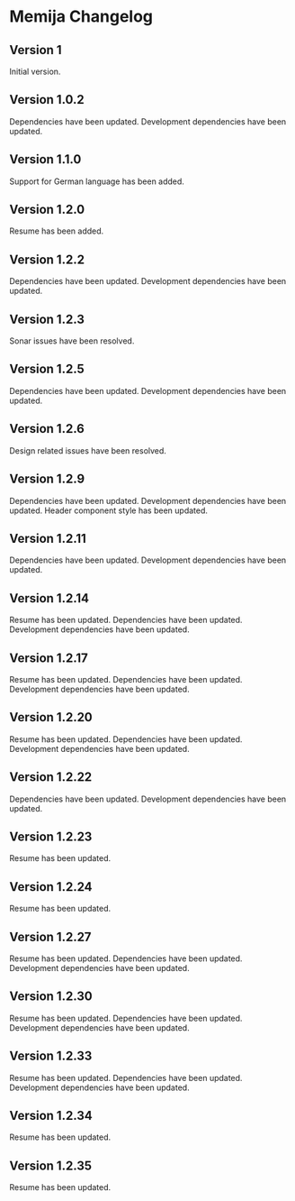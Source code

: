 # Memija Changelog

## Version 1

Initial version.

## Version 1.0.2

Dependencies have been updated.
Development dependencies have been updated.

## Version 1.1.0

Support for German language has been added.

## Version 1.2.0

Resume has been added.

## Version 1.2.2

Dependencies have been updated.
Development dependencies have been updated.

## Version 1.2.3

Sonar issues have been resolved.

## Version 1.2.5

Dependencies have been updated.
Development dependencies have been updated.

## Version 1.2.6

Design related issues have been resolved.

## Version 1.2.9

Dependencies have been updated.
Development dependencies have been updated.
Header component style has been updated.

## Version 1.2.11

Dependencies have been updated.
Development dependencies have been updated.

## Version 1.2.14

Resume has been updated.
Dependencies have been updated.
Development dependencies have been updated.

## Version 1.2.17

Resume has been updated.
Dependencies have been updated.
Development dependencies have been updated.

## Version 1.2.20

Resume has been updated.
Dependencies have been updated.
Development dependencies have been updated.

## Version 1.2.22

Dependencies have been updated.
Development dependencies have been updated.

## Version 1.2.23

Resume has been updated.

## Version 1.2.24

Resume has been updated.

## Version 1.2.27

Resume has been updated.
Dependencies have been updated.
Development dependencies have been updated.

## Version 1.2.30

Resume has been updated.
Dependencies have been updated.
Development dependencies have been updated.

## Version 1.2.33

Resume has been updated.
Dependencies have been updated.
Development dependencies have been updated.

## Version 1.2.34

Resume has been updated.

## Version 1.2.35

Resume has been updated.
